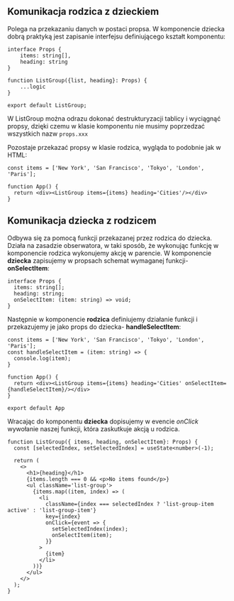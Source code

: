 ## Komunikacja rodzica z dzieckiem
Polega na przekazaniu danych w postaci propsa. W komponencie dziecka dobrą praktyką jest zapisanie interfejsu definiującego kształt komponentu:

```
interface Props {
    items: string[],
    heading: string
}

function ListGroup({list, heading}: Props) {
    ...logic
}

export default ListGroup;
```
W ListGroup można odrazu dokonać destrukturyzacji tablicy i wyciągnąć propsy, dzięki czemu w klasie komponentu nie musimy poprzedzać wszystkich nazw `props.xxx`

Pozostaje przekazać propsy w klasie rodzica, wygląda to podobnie jak w HTML:
```
const items = ['New York', 'San Francisco', 'Tokyo', 'London', 'Paris'];

function App() {
  return <div><ListGroup items={items} heading='Cities'/></div>
}
```


## Komunikacja dziecka z rodzicem
Odbywa się za pomocą funkcji przekazanej przez rodzica do dziecka. Działa na zasadzie obserwatora, w taki sposób, że wykonując funkcję w komponencie rodzica wykonujemy akcję w parencie. 
W komponencie **dziecka** zapisujemy w propsach schemat wymaganej funkcji- **onSelectItem**:
```
interface Props {
  items: string[];
  heading: string;
  onSelectItem: (item: string) => void;
}
```

Następnie w komponencie **rodzica** definiujemy działanie funkcji i przekazujemy je jako props do dziecka- **handleSelectItem**:
```
const items = ['New York', 'San Francisco', 'Tokyo', 'London', 'Paris'];
const handleSelectItem = (item: string) => {
  console.log(item);
}

function App() {
  return <div><ListGroup items={items} heading='Cities' onSelectItem={handleSelectItem}/></div>
}

export default App
```

Wracając do komponentu **dziecka** dopisujemy w evencie _onClick_ wywołanie naszej funkcji, która zaskutkuje akcją u rodzica.

```
function ListGroup({ items, heading, onSelectItem}: Props) {
  const [selectedIndex, setSelectedIndex] = useState<number>(-1);

  return (
    <>
      <h1>{heading}</h1>
      {items.length === 0 && <p>No items found</p>}
      <ul className='list-group'>
        {items.map((item, index) => (
          <li
            className={index === selectedIndex ? 'list-group-item active' : 'list-group-item'}
            key={index}
            onClick={event => {
              setSelectedIndex(index);
              onSelectItem(item);
            }}
          >
            {item}
          </li>
        ))}
      </ul>
    </>
  );
}
```
